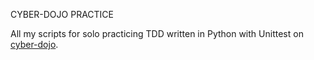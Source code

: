CYBER-DOJO PRACTICE

All my scripts for solo practicing TDD written in Python with Unittest on [cyber-dojo](https://cyber-dojo.org/creator/home).





